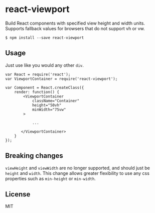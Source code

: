 react-viewport
==============

Build React components with specified view height and width units.  Supports fallback values for browsers that do not support vh or vw.

```
$ npm install --save react-viewport
```

## Usage

Just use like you would any other `div`.

```
var React = require('react');
var ViewportContainer = require('react-viewport');

var Component = React.createClass({
    render: function() {
        <ViewportContainer
            className="Container"
            height="50vh"
            minWidth="75vw"
        >

            ...

       </ViewportContainer>
    }
});

```

## Breaking changes

`viewHeight` and `viewWidth` are no longer supported, and should just be `height` and `width`.  This change allows greater flexibility to use any css properties such as `min-height` or `min-width`.

## License

MIT
